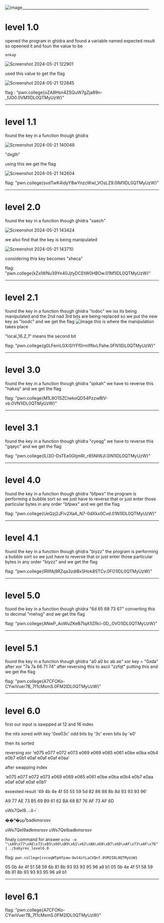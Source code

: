 ![image](https://github.com/adwait3/pwn-colez/assets/148553626/c4247e3e-0abc-4980-a2c2-d46556f40eb2)_________________________________________________________________
# level 1.0
opened the program in ghidra and found a variable named expected result so opeened it and foun the value to be 
```
onkap

```
![Screenshot 2024-05-21 122901](https://github.com/adwait3/pwn-colez/assets/148553626/556c7cad-9f03-4fea-a598-dd1a2016c1b4)

used this value to get the flag 

![Screenshot 2024-05-21 122845](https://github.com/adwait3/pwn-colez/assets/148553626/3a75e7bf-0322-4b70-a1dc-55966fce0562)

flag : "pwn.college{oZA8Hsn4ZSQuW7gZja89n-_fJO0.0VM1IDL0QTMyUzW}"


_____________________________________________________________________________________________

# level 1.1
found the key in a function though ghidra

![Screenshot 2024-05-21 140048](https://github.com/adwait3/pwn-colez/assets/148553626/77836039-740a-4daf-bf45-baa7e519b680)

"dxglh"

using this we get the flag 

![Screenshot 2024-05-21 142604](https://github.com/adwait3/pwn-colez/assets/148553626/ea849d8f-ccdc-4966-9b49-8da3b3e6b47e)

flag: "pwn.college{svdTwK4idyY8wYnzcWwl_VOsLZ9.0lM1IDL0QTMyUzW}"

______________________________________________________________________________________

# level 2.0
found the key in a function though ghidra
"xaech"

![Screenshot 2024-05-21 143424](https://github.com/adwait3/pwn-colez/assets/148553626/c36af266-0e19-4d54-9d63-3885dc3dd861)

we also find that the key is being manipulated 

![Screenshot 2024-05-21 143710](https://github.com/adwait3/pwn-colez/assets/148553626/11b5f653-5935-4627-81c9-10a2f57b2480)

 considering this key becomes 
 "xheca"

flag: "pwn.college{kZxlWNu39Yn40JjtyDCEtW0HBOw.01M1IDL0QTMyUzW}"


______________________________________________________________________________________

# level 2.1
found the key in a function though ghidra
"lodoc"
we iss its being manipulated and the 2nd nad 3rd bits are being replaced so we put the new key as
"loodc"
and we get the flag
![image](https://github.com/adwait3/pwn-colez/assets/148553626/9a4fc6c0-26c3-4f2d-bc09-a76cf2f72301)
this is where the manipulation takes place 

"local_16._2_1_" means the second bit 

flag: "pwn.college{g0LFemLGXiSlYFf0rmIfNvLPahe.0FN1IDL0QTMyUzW}"
______________________________________________________________________________________

# level 3.0
found the key in a function though ghidra
"qxkah"
we have to reverse this 
"hakxq"
and we get the flag

flag: "pwn.college{M1L8O1SZCiwkoQD54PzzwBlV-vb.0VN1IDL0QTMyUzW}"
______________________________________________________________________________________

# level 3.1
found the key in a function though ghidra
"cyeqg"
we have to reverse this 
"gqeyc"
and we get the flag

flag: "pwn.college{ILI3O-DsTEe0GtjmRI_r85NIWJl.0lN1IDL0QTMyUzW}"

______________________________________________________________________________________

# level 4.0
found the key in a function though ghidra
"bfpwx"
the program is performing a bubble sort so we just have to reverse that or just enter those particular bytes in any order
"bfpwx"
and we get the flag

flag: "pwn.college{UeQzj2JFiv2XaA_N7-0dXkx0Cvd.01N1IDL0QTMyUzW}"

______________________________________________________________________________________

# level 4.1
found the key in a function though ghidra
"biyzz"
the program is performing a bubble sort so we just have to reverse that or just enter those particular bytes in any order
"biyzz"
and we get the flag

flag: "pwn.college{IRIlfAj9RZqa3zdiBx5Hok8STCv.0FO1IDL0QTMyUzW}"

______________________________________________________________________________________

# level 5.0
found the key in a function though ghidra
"6d 65 68 73 67"
converting this to decimal
"mehsg"
and we get the flag

flag: "pwn.college{ANwP_AoWuZKeB7IqA1lZRci-0D_.0VO1IDL0QTMyUzW}"

______________________________________________________________________________________

# level 5.1
found the key in a function though ghidra
"a0 a0 bc ab ae"
xor key = "0xda"
after xor "7a 7a 66  71 74"
after reversing this to ascii
"zzfqt"
putting this 
and we get the flag

flag: "pwn.college{A7CFOKo-CYwiVuer7B_7f1cMsmS.0FM2IDL0QTMyUzW}"
______________________________________________________________________________________

# level 6.0

first our input is sawpped at 12 and 16 index 

the nits xored with key '0xe03c' odd bits by '3c' even bits by 'e0'

then its sorted

reversing xor
'e075 e077 e072 e073 e069 e069 e065 e061 e0be e0ba e0b4 e0b7 e0b1 e0af e0af e0af e0aa'

after swapping index

'e075 e077 e072 e073 e069 e069 e065 e061 e0be e0ba e0b4 e0b7 e0aa e0af e0af e0af e0b1'


exoexted result
'49 4b 4e 4f 55 55 59 5d 82 86 88 8b 8d 93 93 93 96'

A9 77 AE 73 B5 69 B9 61 62 BA 68 B7 76 AF 73 AF 6D


uWs7QeI9....ŏ¬֗

��ª�µµ¹badkmsrssv

uWs7QeI9adkmsrssv
uWs7QeIbadkmsrssv

finaly command for answer
```echo -e "\xA9\x77\xAE\x73\xB5\x69\xB9\x61\x62\xBA\x68\xB7\x6D\xAF\x73\xAF\x76" | ./babyrev_level6.0```

flag: ```pwn.college{cvcoqWTpHfpaw-Owt4ztLaCVQnf.0VM2IDL0QTMyUzW}```



05 0b 4e 4f 51 58 59 6b 81 8b 93 93 93 95 96 a9 b1
05 0b 4e 4f 51 58 59 6b 81 8b 93 93 93 95 96 a9 b1
______________________________________________________________________________________

# level 6.1


flag: "pwn.college{A7CFOKo-CYwiVuer7B_7f1cMsmS.0FM2IDL0QTMyUzW}"
